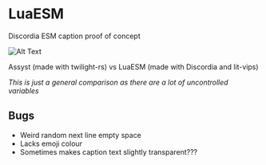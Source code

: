 # LuaESM
 Discordia ESM caption proof of concept

![Alt Text](https://cdn.discordapp.com/attachments/882413954184380527/1014459502399078430/example.gif)

Assyst (made with twilight-rs) vs LuaESM (made with Discordia and lit-vips)

*This is just a general comparison as there are a lot of uncontrolled variables*

## Bugs

- Weird random next line empty space 
- Lacks emoji colour
- Sometimes makes caption text slightly transparent???